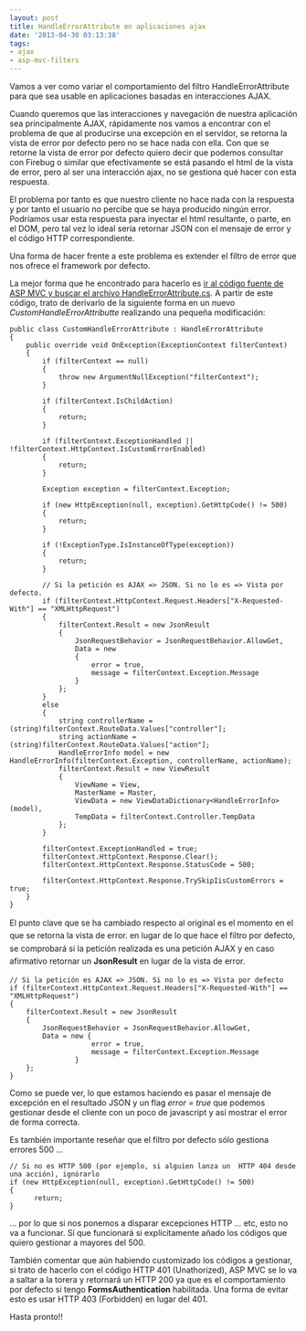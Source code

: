 ```yaml
---
layout: post
title: HandleErrorAttribute en aplicaciones ajax
date: '2013-04-30 03:13:38'
tags:
- ajax
- asp-mvc-filters
---
```



Vamos a ver como variar el comportamiento del filtro HandleErrorAttribute para que sea usable en aplicaciones basadas en interacciones AJAX.

Cuando queremos que las interacciones y navegación de nuestra aplicación sea principalmente AJAX, rápidamente nos vamos a encontrar con el problema de que al producirse una excepción en el servidor, se retorna la vista de error por defecto pero no se hace nada con ella. Con que se retorne la vista de error por defecto quiero decir que podemos consultar con Firebug o similar que efectivamente se está pasando el html de la vista de error, pero al ser una interacción ajax, no se gestiona qué hacer con esta respuesta.

El problema por tanto es que nuestro cliente no hace nada con la respuesta y por tanto el usuario no percibe que se haya producido ningún error. Podríamos usar esta respuesta para inyectar el html resultante, o parte, en el DOM, pero tal vez lo ideal sería retornar JSON con el mensaje de error y el código HTTP correspondiente.

Una forma de hacer frente a este problema es extender el filtro de error que nos ofrece el framework <span>por defecto.</span>

La mejor forma que he encontrado para hacerlo es [ir al código fuente de ASP MVC y buscar el archivo HandleErrorAttribute.cs](http://aspnetwebstack.codeplex.com/SourceControl/latest#src/System.Web.Mvc/HandleErrorAttribute.cs "HandleError"). A partir de este código, trato de derivarlo de la siguiente forma en un nuevo *CustomHandleErrorAttributte* realizando una pequeña modificación:

```language-javascript
public class CustomHandleErrorAttribute : HandleErrorAttribute
{
    public override void OnException(ExceptionContext filterContext)
    {	
        if (filterContext == null)
        {
            throw new ArgumentNullException("filterContext");
        }
		
        if (filterContext.IsChildAction)
        {
            return;
        }

        if (filterContext.ExceptionHandled || !filterContext.HttpContext.IsCustomErrorEnabled)
        {
            return;
        }

        Exception exception = filterContext.Exception;

        if (new HttpException(null, exception).GetHttpCode() != 500)
        {
            return;
        }

        if (!ExceptionType.IsInstanceOfType(exception))
        {
            return;
        }

        // Si la petición es AJAX => JSON. Si no lo es => Vista por defecto.
        if (filterContext.HttpContext.Request.Headers["X-Requested-With"] == "XMLHttpRequest")
        {
            filterContext.Result = new JsonResult 
            { 
                JsonRequestBehavior = JsonRequestBehavior.AllowGet, 
                Data = new 
                { 
                    error = true,
                    message = filterContext.Exception.Message
                } 
            };
        }
        else
		{
            string controllerName = (string)filterContext.RouteData.Values["controller"];
            string actionName = (string)filterContext.RouteData.Values["action"];
            HandleErrorInfo model = new HandleErrorInfo(filterContext.Exception, controllerName, actionName);
            filterContext.Result = new ViewResult
            {
                ViewName = View,
                MasterName = Master,
                ViewData = new ViewDataDictionary<HandleErrorInfo>(model),
                TempData = filterContext.Controller.TempData
            };
		}
        
		filterContext.ExceptionHandled = true;
        filterContext.HttpContext.Response.Clear();
		filterContext.HttpContext.Response.StatusCode = 500;
		
        filterContext.HttpContext.Response.TrySkipIisCustomErrors = true;		
    }
}
```

<span style="font-size: 1em; line-height: 1.6em;">El punto clave que se ha cambiado respecto al original es el momento en el que se retorna la vista de error. en lugar de lo que hace el filtro por defecto, se comprobará si la petición realizada es una petición AJAX y en caso afirmativo retornar un **JsonResult** en lugar de la vista de error.</span>

```language-javascript
// Si la petición es AJAX => JSON. Si no lo es => Vista por defecto
if (filterContext.HttpContext.Request.Headers["X-Requested-With"] == "XMLHttpRequest")
{
    filterContext.Result = new JsonResult 
    { 
        JsonRequestBehavior = JsonRequestBehavior.AllowGet, 
        Data = new { 
                    error = true,
                    message = filterContext.Exception.Message
                } 
    };
}
```

Como se puede ver, lo que estamos haciendo es pasar el mensaje de excepción en el resultado JSON y un flag *error = true* que podemos gestionar desde el cliente con un poco de javascript y así mostrar el error de forma correcta.

Es también importante reseñar que el filtro por defecto sólo gestiona errores 500 …

```language-javascript
// Si no es HTTP 500 (por ejemplo, si alguien lanza un  HTTP 404 desde una acción), ignórarlo
if (new HttpException(null, exception).GetHttpCode() != 500)
{
      return;
}
```

… por lo que si nos ponemos a disparar excepciones HTTP … etc, esto no va a funcionar. Sí que funcionará si explícitamente añado los códigos que quiero gestionar a mayores del 500.

También comentar que aún habiendo customizado los códigos a gestionar, si trato de hacerlo con el código HTTP 401 (Unathorized), ASP MVC se lo va a saltar a la torera y retornará un HTTP 200 ya que es el comportamiento por defecto si tengo **FormsAuthentication** habilitada. Una forma de evitar esto es usar HTTP 403 (Forbidden) en lugar del 401.

Hasta pronto!!


